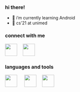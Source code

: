### hi there!

<!--
**aeez/aeez** is a ✨ _special_ ✨ repository because its `README.md` (this file) appears on your GitHub profile.
-->

- 🌱 i’m currently learning Android 
- 📖 cs'21 at unimed

### connect with me

<a href = "https://www.instagram.com/akramvais/" alt="Instagram"><img src="https://img.icons8.com/fluency//000000/instagram-new.png" height="40" width="40" style= margin-right:15px;/></a>
<a href = "mailto:mhdakramfais@mhs.unimed.ac.id" alt="Email"><img src="https://img.icons8.com/color/48/000000/gmail-new.png" height="40" width="40" style= margin-right:15px;/></a>

### languages and tools

<a href="https://www.python.org/" alt="Python"><img src="https://img.icons8.com/color/000000/python--v1.png" width="40" height="40" style= margin-right:20px;/></a>
<a href="https://www.nodejs.org/" alt="Node JS"><img src="https://img.icons8.com/color/000000/nodejs.png" width="40" height="40" style= margin-right:15px;/></a>
<a href="https://www.php.net" alt="PHP"><img src="https://upload.wikimedia.org/wikipedia/commons/2/27/PHP-logo.svg" width="40" height="40" style= margin-right:15px;/></a>

